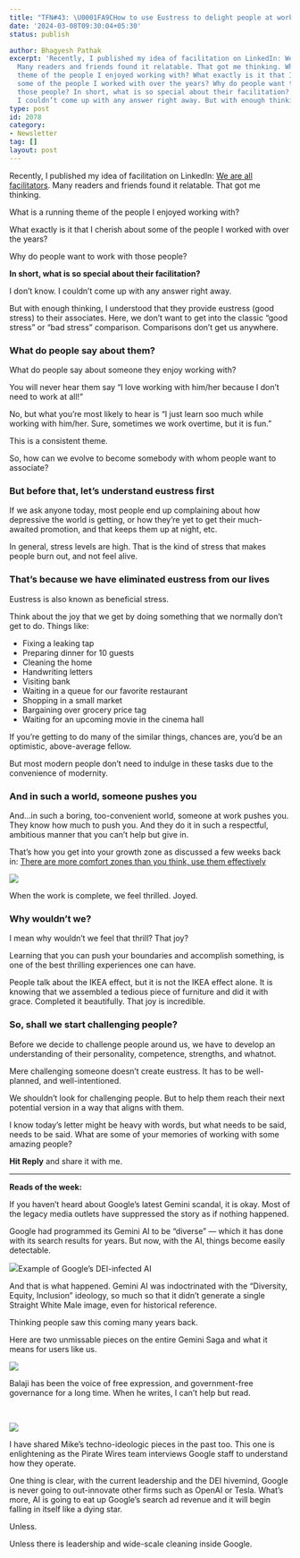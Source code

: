 ```yaml
---
title: "TFN#43: \U0001FA9CHow to use Eustress to delight people at work"
date: '2024-03-08T09:30:04+05:30'
status: publish

author: Bhagyesh Pathak
excerpt: 'Recently, I published my idea of facilitation on LinkedIn: We are all facilitators.
  Many readers and friends found it relatable. That got me thinking. What is a running
  theme of the people I enjoyed working with? What exactly is it that I cherish about
  some of the people I worked with over the years? Why do people want to work with
  those people? In short, what is so special about their facilitation? I don''t know.
  I couldn’t come up with any answer right away. But with enough thinking, I...'
type: post
id: 2078
category:
- Newsletter
tag: []
layout: post
---
```


Recently, I published my idea of facilitation on LinkedIn: [We are all facilitators](https://www.linkedin.com/posts/bhagyeshpathak_we-are-all-facilitators-i-dont-know-when-activity-7170751369690267649-qfbG?utm_source=share&utm_medium=member_desktop). Many readers and friends found it relatable. That got me thinking.

What is a running theme of the people I enjoyed working with?

What exactly is it that I cherish about some of the people I worked with over the years?

Why do people want to work with those people?

**In short, what is so special about their facilitation?**

I don’t know. I couldn’t come up with any answer right away.

But with enough thinking, I understood that they provide eustress (good stress) to their associates. Here, we don’t want to get into the classic “good stress” or “bad stress” comparison. Comparisons don’t get us anywhere.

### What do people say about them?

What do people say about someone they enjoy working with?

You will never hear them say “I love working with him/her because I don’t need to work at all!”

No, but what you’re most likely to hear is “I just learn soo much while working with him/her. Sure, sometimes we work overtime, but it is fun.”

This is a consistent theme.

So, how can we evolve to become somebody with whom people want to associate?

### But before that, let’s understand eustress first

If we ask anyone today, most people end up complaining about how depressive the world is getting, or how they’re yet to get their much-awaited promotion, and that keeps them up at night, etc.

In general, stress levels are high. That is the kind of stress that makes people burn out, and not feel alive.

### That’s because we have eliminated eustress from our lives

Eustress is also known as beneficial stress.

Think about the joy that we get by doing something that we normally don’t get to do. Things like:

- Fixing a leaking tap
- Preparing dinner for 10 guests
- Cleaning the home
- Handwriting letters
- Visiting bank
- Waiting in a queue for our favorite restaurant
- Shopping in a small market
- Bargaining over grocery price tag
- Waiting for an upcoming movie in the cinema hall

If you’re getting to do many of the similar things, chances are, you’d be an optimistic, above-average fellow.

But most modern people don’t need to indulge in these tasks due to the convenience of modernity.

### And in such a world, someone pushes you

And…in such a boring, too-convenient world, someone at work pushes you. They know how much to push you. And they do it in such a respectful, ambitious manner that you can’t help but give in.

That’s how you get into your growth zone as discussed a few weeks back in: [There are more comfort zones than you think, use them effectively](https://bhagyeshpathak.com/blog/%f0%9f%aa%9c-there-are-more-comfort-zones-than-you-think-use-them-effectively/)​

![](https://embed.filekitcdn.com/e/tkwVjiL2WnM6sb9P2ZThes/ifFM9eg8RmdgmKHeZRRXfw)

When the work is complete, we feel thrilled. Joyed.

### Why wouldn’t we?

I mean why wouldn’t we feel that thrill? That joy?

Learning that you can push your boundaries and accomplish something, is one of the best thrilling experiences one can have.

People talk about the IKEA effect, but it is not the IKEA effect alone. It is knowing that we assembled a tedious piece of furniture and did it with grace. Completed it beautifully. That joy is incredible.

### So, shall we start challenging people?

Before we decide to challenge people around us, we have to develop an understanding of their personality, competence, strengths, and whatnot.

Mere challenging someone doesn’t create eustress. It has to be well-planned, and well-intentioned.

We shouldn’t look for challenging people. But to help them reach their next potential version in a way that aligns with them.

I know today’s letter might be heavy with words, but what needs to be said, needs to be said. What are some of your memories of working with some amazing people?

**Hit Reply** and share it with me.

---

**Reads of the week:**

If you haven’t heard about Google’s latest Gemini scandal, it is okay. Most of the legacy media outlets have suppressed the story as if nothing happened.

Google had programmed its Gemini AI to be “diverse” — which it has done with its search results for years. But now, with the AI, things become easily detectable.

![](https://embed.filekitcdn.com/e/tkwVjiL2WnM6sb9P2ZThes/w8wDDCKLRHY8sm5h6iQhpf)Example of Google’s DEI-infected AI

And that is what happened. Gemini AI was indoctrinated with the “Diversity, Equity, Inclusion” ideology, so much so that it didn’t generate a single Straight White Male image, even for historical reference.

Thinking people saw this coming many years back.

Here are two unmissable pieces on the entire Gemini Saga and what it means for users like us.

[![](https://embed.filekitcdn.com/e/tkwVjiL2WnM6sb9P2ZThes/4repnYnxWuHqk2fsNM9rAY)](https://twitter.com/balajis/status/1760271594679845272)

Balaji has been the voice of free expression, and government-free governance for a long time. When he writes, I can’t help but read.

​

[![](https://embed.filekitcdn.com/e/tkwVjiL2WnM6sb9P2ZThes/nXhNXBB2MZ5TtKJJ8S8jsy)](https://www.piratewires.com/p/google-culture-of-fear)

I have shared Mike’s techno-ideologic pieces in the past too. This one is enlightening as the Pirate Wires team interviews Google staff to understand how they operate.

One thing is clear, with the current leadership and the DEI hivemind, Google is never going to out-innovate other firms such as OpenAI or Tesla. What’s more, AI is going to eat up Google’s search ad revenue and it will begin falling in itself like a dying star.

Unless.

Unless there is leadership and wide-scale cleaning inside Google.